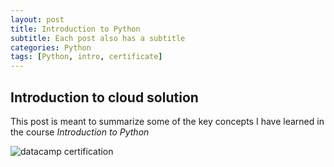 ```yaml
---
layout: post
title: Introduction to Python
subtitle: Each post also has a subtitle
categories: Python
tags: [Python, intro, certificate]
---
```


## Introduction to cloud solution

This post is meant to summarize some of the key concepts I have learned in the course *Introduction to Python*


![datacamp certification](/assets/images/banners/datacamp_certificate_dummy.jpg)

